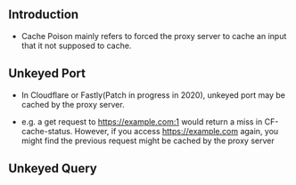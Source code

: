 ## Introduction

- Cache Poison mainly refers to forced the proxy server to cache an input that it not supposed to cache.

## Unkeyed Port

- In Cloudflare or Fastly(Patch in progress in 2020), unkeyed port may be cached by the proxy server. 

- e.g. a get request to https://example.com:1 would return a miss in CF-cache-status. However, if you access https://example.com again, you might find the previous request might be cached by the proxy server

## Unkeyed Query


